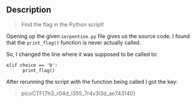 ## Description

>Find the flag in the Python script!

Opening up the given `serpentine.py` file gives us the source code. I found that the `print_flag()` function is never actually called.

So, I changed the line where it was supposed to be called to:

```
elif choice == 'b':
      print_flag()
```

After rerunning the script with the function being called I got the key:

>picoCTF{7h3_r04d_l355_7r4v3l3d_ae743140}
